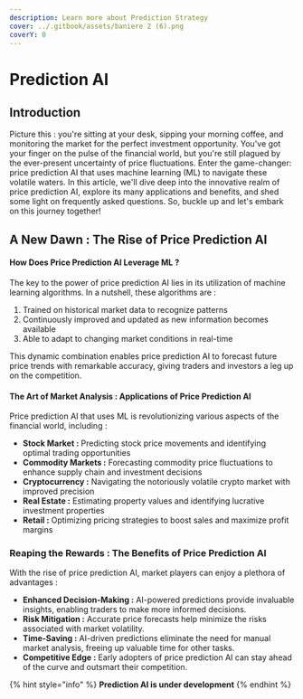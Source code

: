 ```yaml
---
description: Learn more about Prediction Strategy
cover: ../.gitbook/assets/baniere 2 (6).png
coverY: 0
---
```


# Prediction AI

## Introduction

Picture this : you're sitting at your desk, sipping your morning coffee, and monitoring the market for the perfect investment opportunity. You've got your finger on the pulse of the financial world, but you're still plagued by the ever-present uncertainty of price fluctuations. Enter the game-changer: price prediction AI that uses machine learning (ML) to navigate these volatile waters. In this article, we'll dive deep into the innovative realm of price prediction AI, explore its many applications and benefits, and shed some light on frequently asked questions. So, buckle up and let's embark on this journey together!

## A New Dawn : The Rise of Price Prediction AI

#### How Does Price Prediction AI Leverage ML ?

The key to the power of price prediction AI lies in its utilization of machine learning algorithms. In a nutshell, these algorithms are :

1. Trained on historical market data to recognize patterns
2. Continuously improved and updated as new information becomes available
3. Able to adapt to changing market conditions in real-time

This dynamic combination enables price prediction AI to forecast future price trends with remarkable accuracy, giving traders and investors a leg up on the competition.

#### The Art of Market Analysis : Applications of Price Prediction AI

Price prediction AI that uses ML is revolutionizing various aspects of the financial world, including :

* **Stock Market :** Predicting stock price movements and identifying optimal trading opportunities
* **Commodity Markets :** Forecasting commodity price fluctuations to enhance supply chain and investment decisions
* **Cryptocurrency :** Navigating the notoriously volatile crypto market with improved precision
* **Real Estate :** Estimating property values and identifying lucrative investment properties
* **Retail :** Optimizing pricing strategies to boost sales and maximize profit margins

### Reaping the Rewards : The Benefits of Price Prediction AI

With the rise of price prediction AI, market players can enjoy a plethora of advantages :

* **Enhanced Decision-Making :** AI-powered predictions provide invaluable insights, enabling traders to make more informed decisions.
* **Risk Mitigation :** Accurate price forecasts help minimize the risks associated with market volatility.
* **Time-Saving :** AI-driven predictions eliminate the need for manual market analysis, freeing up valuable time for other tasks.
* **Competitive Edge :** Early adopters of price prediction AI can stay ahead of the curve and outsmart their competition.

{% hint style="info" %}
**Prediction AI is under development**
{% endhint %}
